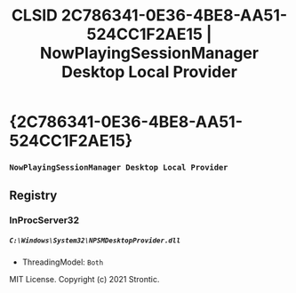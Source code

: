 ﻿---
title: "CLSID 2C786341-0E36-4BE8-AA51-524CC1F2AE15 | NowPlayingSessionManager Desktop Local Provider"
excerpt: What is COM-Object CLSID 2C786341-0E36-4BE8-AA51-524CC1F2AE15?
---

# {2C786341-0E36-4BE8-AA51-524CC1F2AE15}

### `NowPlayingSessionManager Desktop Local Provider`

## Registry


### InProcServer32

##### `C:\Windows\System32\NPSMDesktopProvider.dll`
* ThreadingModel: `Both`

MIT License. Copyright (c) 2021 Strontic.


